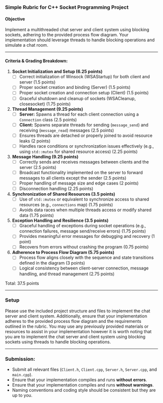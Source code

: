 ### Simple Rubric for C++ Socket Programming Project

#### Objective
Implement a multithreaded chat server and client system using blocking sockets, adhering to the provided process flow diagram. Your implementation should leverage threads to handle blocking operations and simulate a chat room.

---

#### Criteria & Grading Breakdown:
1. **Socket Initialization and Setup (6.25 points)**
   - [ ] Correct initialization of Winsock (WSAStartup) for both client and server (1.5 points)
   - [ ] Proper socket creation and binding (Server) (1.5 points)
   - [ ] Proper socket creation and connection setup (Client) (1.5 points)
   - [ ] Graceful shutdown and cleanup of sockets (WSACleanup, closesocket) (1.75 points)

2. **Thread Management (9.25 points)**
   - [ ] **Server:** Spawns a thread for each client connection using a `Connection` class (2.5 points)
   - [ ] **Client:** Spawns separate threads for sending (`message_send`) and receiving (`message_read`) messages (2.5 points)
   - [ ] Ensures threads are detached or properly joined to avoid resource leaks (2 points)
   - [ ] Handles race conditions or synchronization issues effectively (e.g., using `std::mutex` for shared resource access) (2.25 points)

3. **Message Handling (9.25 points)**
   - [ ] Correctly sends and receives messages between clients and the server (2.5 points)
   - [ ] Broadcast functionality implemented on the server to forward messages to all clients except the sender (2.5 points)
   - [ ] Proper handling of message size and edge cases (2 points)
   - [ ] Disconnection handling (2.25 points)

4. **Synchronization of Shared Resources (3.5 points)**
   - [ ] Use of `std::mutex` or equivalent to synchronize access to shared resources (e.g., `connections` map) (1.75 points)
   - [ ] Avoids data races when multiple threads access or modify shared data (1.75 points)

5. **Exception Handling and Resilience (3.5 points)**
   - [ ] Graceful handling of exceptions during socket operations (e.g., connection failures, message send/receive errors) (1.75 points)
   - [ ] Provides meaningful error messages for debugging and recovery (1 point)
   - [ ] Recovers from errors without crashing the program (0.75 points)

6. **Adherence to Process Flow Diagram (5.75 points)**
   - [ ] Process flow aligns closely with the sequence and state transitions defined in the diagram (3 points)
   - [ ] Logical consistency between client-server connection, message handling, and thread management (2.75 points)

Total: 37.5 points

---

### Setup

Please use the included project structure and files to implement the chat server and client system. Additionally, ensure that your implementation adheres to the provided process flow diagram and the requirements outlined in the rubric.  You may use any previously provided materials or resources to assist in your implementation however it is worth noting that you are to implement the chat server and client system using blocking sockets using threads to handle blocking operations.

---

### Submission:
- Submit all relevant files (`Client.h`, `Client.cpp`, `Server.h`, `Server.cpp`, and `main.cpp`).
- Ensure that your implementation compiles and runs **without errors**.
- Ensure that your implementation compiles and runs **without warnings**.
- Naming conventions and coding style should be consistent but they are up to you.